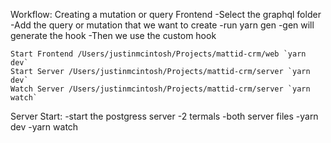 Workflow:
Creating a mutation or query Frontend
-Select the graphql folder
-Add the query or mutation that we want to create
-run yarn gen
-gen will generate the hook
-Then we use the custom hook

    Start Frontend /Users/justinmcintosh/Projects/mattid-crm/web `yarn dev`
    Start Server /Users/justinmcintosh/Projects/mattid-crm/server `yarn dev`
    Watch Server /Users/justinmcintosh/Projects/mattid-crm/server `yarn watch`

Server Start:
-start the postgress server
-2 termals
-both server files
-yarn dev
-yarn watch
